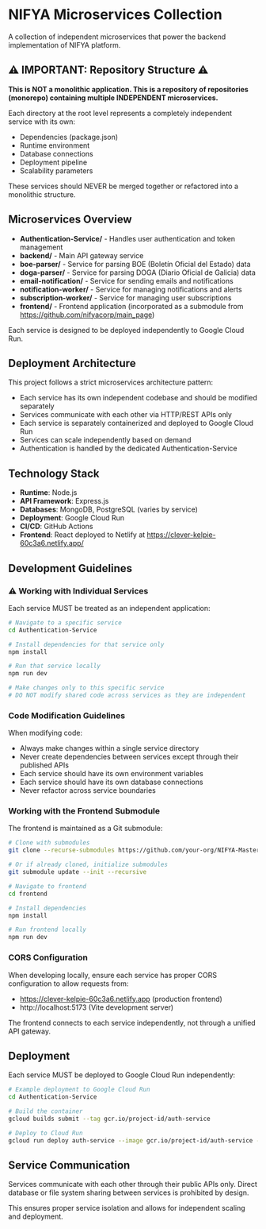 # NIFYA Microservices Collection

A collection of independent microservices that power the backend implementation of NIFYA platform.

## ⚠️ IMPORTANT: Repository Structure ⚠️

**This is NOT a monolithic application. This is a repository of repositories (monorepo) containing multiple INDEPENDENT microservices.**

Each directory at the root level represents a completely independent service with its own:
- Dependencies (package.json)
- Runtime environment
- Database connections
- Deployment pipeline
- Scalability parameters

These services should NEVER be merged together or refactored into a monolithic structure.

## Microservices Overview

- **Authentication-Service/** - Handles user authentication and token management
- **backend/** - Main API gateway service
- **boe-parser/** - Service for parsing BOE (Boletín Oficial del Estado) data
- **doga-parser/** - Service for parsing DOGA (Diario Oficial de Galicia) data
- **email-notification/** - Service for sending emails and notifications
- **notification-worker/** - Service for managing notifications and alerts
- **subscription-worker/** - Service for managing user subscriptions
- **frontend/** - Frontend application (incorporated as a submodule from https://github.com/nifyacorp/main_page)

Each service is designed to be deployed independently to Google Cloud Run.

## Deployment Architecture

This project follows a strict microservices architecture pattern:

- Each service has its own independent codebase and should be modified separately
- Services communicate with each other via HTTP/REST APIs only
- Each service is separately containerized and deployed to Google Cloud Run
- Services can scale independently based on demand
- Authentication is handled by the dedicated Authentication-Service

## Technology Stack

- **Runtime**: Node.js
- **API Framework**: Express.js
- **Databases**: MongoDB, PostgreSQL (varies by service)
- **Deployment**: Google Cloud Run
- **CI/CD**: GitHub Actions
- **Frontend**: React deployed to Netlify at https://clever-kelpie-60c3a6.netlify.app/

## Development Guidelines

### ⚠️ Working with Individual Services

Each service MUST be treated as an independent application:

```bash
# Navigate to a specific service
cd Authentication-Service

# Install dependencies for that service only
npm install

# Run that service locally
npm run dev

# Make changes only to this specific service
# DO NOT modify shared code across services as they are independent
```

### Code Modification Guidelines

When modifying code:
- Always make changes within a single service directory
- Never create dependencies between services except through their published APIs
- Each service should have its own environment variables
- Each service should have its own database connections
- Never refactor across service boundaries

### Working with the Frontend Submodule

The frontend is maintained as a Git submodule:

```bash
# Clone with submodules
git clone --recurse-submodules https://github.com/your-org/NIFYA-Master.git

# Or if already cloned, initialize submodules
git submodule update --init --recursive

# Navigate to frontend
cd frontend

# Install dependencies
npm install

# Run frontend locally
npm run dev
```

### CORS Configuration

When developing locally, ensure each service has proper CORS configuration to allow requests from:
- https://clever-kelpie-60c3a6.netlify.app (production frontend)
- http://localhost:5173 (Vite development server)

The frontend connects to each service independently, not through a unified API gateway.

## Deployment

Each service MUST be deployed to Google Cloud Run independently:

```bash
# Example deployment to Google Cloud Run
cd Authentication-Service

# Build the container
gcloud builds submit --tag gcr.io/project-id/auth-service

# Deploy to Cloud Run
gcloud run deploy auth-service --image gcr.io/project-id/auth-service --platform managed
```

## Service Communication

Services communicate with each other through their public APIs only. Direct database or file system sharing between services is prohibited by design.

This ensures proper service isolation and allows for independent scaling and deployment.
